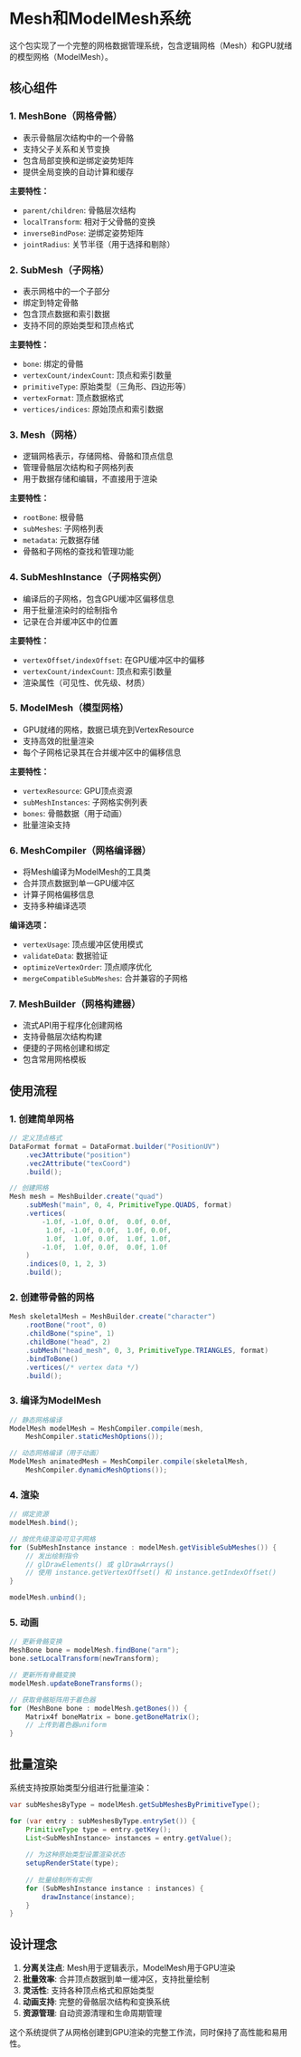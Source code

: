 # Mesh和ModelMesh系统

这个包实现了一个完整的网格数据管理系统，包含逻辑网格（Mesh）和GPU就绪的模型网格（ModelMesh）。

## 核心组件

### 1. MeshBone（网格骨骼）
- 表示骨骼层次结构中的一个骨骼
- 支持父子关系和关节变换
- 包含局部变换和逆绑定姿势矩阵
- 提供全局变换的自动计算和缓存

**主要特性：**
- `parent/children`: 骨骼层次结构
- `localTransform`: 相对于父骨骼的变换
- `inverseBindPose`: 逆绑定姿势矩阵
- `jointRadius`: 关节半径（用于选择和剔除）

### 2. SubMesh（子网格）
- 表示网格中的一个子部分
- 绑定到特定骨骼
- 包含顶点数据和索引数据
- 支持不同的原始类型和顶点格式

**主要特性：**
- `bone`: 绑定的骨骼
- `vertexCount/indexCount`: 顶点和索引数量
- `primitiveType`: 原始类型（三角形、四边形等）
- `vertexFormat`: 顶点数据格式
- `vertices/indices`: 原始顶点和索引数据

### 3. Mesh（网格）
- 逻辑网格表示，存储网格、骨骼和顶点信息
- 管理骨骼层次结构和子网格列表
- 用于数据存储和编辑，不直接用于渲染

**主要特性：**
- `rootBone`: 根骨骼
- `subMeshes`: 子网格列表
- `metadata`: 元数据存储
- 骨骼和子网格的查找和管理功能

### 4. SubMeshInstance（子网格实例）
- 编译后的子网格，包含GPU缓冲区偏移信息
- 用于批量渲染时的绘制指令
- 记录在合并缓冲区中的位置

**主要特性：**
- `vertexOffset/indexOffset`: 在GPU缓冲区中的偏移
- `vertexCount/indexCount`: 顶点和索引数量
- 渲染属性（可见性、优先级、材质）

### 5. ModelMesh（模型网格）
- GPU就绪的网格，数据已填充到VertexResource
- 支持高效的批量渲染
- 每个子网格记录其在合并缓冲区中的偏移信息

**主要特性：**
- `vertexResource`: GPU顶点资源
- `subMeshInstances`: 子网格实例列表
- `bones`: 骨骼数据（用于动画）
- 批量渲染支持

### 6. MeshCompiler（网格编译器）
- 将Mesh编译为ModelMesh的工具类
- 合并顶点数据到单一GPU缓冲区
- 计算子网格偏移信息
- 支持多种编译选项

**编译选项：**
- `vertexUsage`: 顶点缓冲区使用模式
- `validateData`: 数据验证
- `optimizeVertexOrder`: 顶点顺序优化
- `mergeCompatibleSubMeshes`: 合并兼容的子网格

### 7. MeshBuilder（网格构建器）
- 流式API用于程序化创建网格
- 支持骨骼层次结构构建
- 便捷的子网格创建和绑定
- 包含常用网格模板

## 使用流程

### 1. 创建简单网格
```java
// 定义顶点格式
DataFormat format = DataFormat.builder("PositionUV")
    .vec3Attribute("position")
    .vec2Attribute("texCoord")
    .build();

// 创建网格
Mesh mesh = MeshBuilder.create("quad")
    .subMesh("main", 0, 4, PrimitiveType.QUADS, format)
    .vertices(
        -1.0f, -1.0f, 0.0f,  0.0f, 0.0f,
         1.0f, -1.0f, 0.0f,  1.0f, 0.0f,
         1.0f,  1.0f, 0.0f,  1.0f, 1.0f,
        -1.0f,  1.0f, 0.0f,  0.0f, 1.0f
    )
    .indices(0, 1, 2, 3)
    .build();
```

### 2. 创建带骨骼的网格
```java
Mesh skeletalMesh = MeshBuilder.create("character")
    .rootBone("root", 0)
    .childBone("spine", 1)
    .childBone("head", 2)
    .subMesh("head_mesh", 0, 3, PrimitiveType.TRIANGLES, format)
    .bindToBone()
    .vertices(/* vertex data */)
    .build();
```

### 3. 编译为ModelMesh
```java
// 静态网格编译
ModelMesh modelMesh = MeshCompiler.compile(mesh, 
    MeshCompiler.staticMeshOptions());

// 动态网格编译（用于动画）
ModelMesh animatedMesh = MeshCompiler.compile(skeletalMesh,
    MeshCompiler.dynamicMeshOptions());
```

### 4. 渲染
```java
// 绑定资源
modelMesh.bind();

// 按优先级渲染可见子网格
for (SubMeshInstance instance : modelMesh.getVisibleSubMeshes()) {
    // 发出绘制指令
    // glDrawElements() 或 glDrawArrays()
    // 使用 instance.getVertexOffset() 和 instance.getIndexOffset()
}

modelMesh.unbind();
```

### 5. 动画
```java
// 更新骨骼变换
MeshBone bone = modelMesh.findBone("arm");
bone.setLocalTransform(newTransform);

// 更新所有骨骼变换
modelMesh.updateBoneTransforms();

// 获取骨骼矩阵用于着色器
for (MeshBone bone : modelMesh.getBones()) {
    Matrix4f boneMatrix = bone.getBoneMatrix();
    // 上传到着色器uniform
}
```

## 批量渲染

系统支持按原始类型分组进行批量渲染：

```java
var subMeshesByType = modelMesh.getSubMeshesByPrimitiveType();

for (var entry : subMeshesByType.entrySet()) {
    PrimitiveType type = entry.getKey();
    List<SubMeshInstance> instances = entry.getValue();
    
    // 为这种原始类型设置渲染状态
    setupRenderState(type);
    
    // 批量绘制所有实例
    for (SubMeshInstance instance : instances) {
        drawInstance(instance);
    }
}
```

## 设计理念

1. **分离关注点**: Mesh用于逻辑表示，ModelMesh用于GPU渲染
2. **批量效率**: 合并顶点数据到单一缓冲区，支持批量绘制
3. **灵活性**: 支持各种顶点格式和原始类型
4. **动画支持**: 完整的骨骼层次结构和变换系统
5. **资源管理**: 自动资源清理和生命周期管理

这个系统提供了从网格创建到GPU渲染的完整工作流，同时保持了高性能和易用性。
